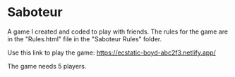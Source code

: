 # Saboteur
A game I created and coded to play with friends. The rules for the game are in the "Rules.html" file in the "Saboteur Rules" folder. 

Use this link to play the game: https://ecstatic-boyd-abc2f3.netlify.app/

The game needs 5 players.

